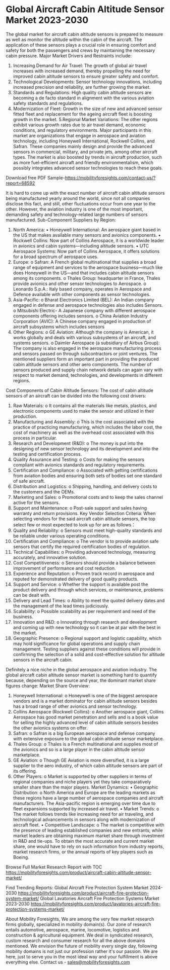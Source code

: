 # Global Aircraft Cabin Altitude Sensor Market 2023-2030

The global market for aircraft cabin altitude sensors is prepared to measure as well as monitor the altitude within the cabin of the aircraft. The application of these sensors plays a crucial role in ensuring comfort and safety for both the passengers and crews by maintaining the necessary cabin pressure.
Major Market Drivers and Restraints include:
1. Increasing Demand for Air Travel: The growth of global air travel increases with increased demand, thereby propelling the need for improved cabin altitude sensors to ensure greater safety and comfort.
2. Technological Developments: Sensor technology innovations, including increased precision and reliability, are further growing the market.
3. Standards and Regulations: High quality cabin altitude sensors are becoming a de facto standard in alignment with the various aviation safety standards and regulations.
4. Modernization of Fleet: Growth in the size of new and advanced sensor fitted fleet and replacement for the ageing aircraft fleet is boosting growth in the market.
5.Regional Market Variations: The other regions exhibit various growth rates due to air travel demand, economic conditions, and regulatory environments.
Major participants in this market are organizations that engage in aerospace and aviation technology, including Honeywell International, Rockwell Collins, and Safran. These companies mainly design and provide the advanced sensors in commercial, military, and private jets, among other aircraft types.
The market is also boosted by trends in aircraft production, such as more fuel-efficient aircraft and friendly environmentalism, which possibly integrates advanced sensor technologies to reach these goals.

Download free PDF Sample-https://mobilityforesights.com/contact-us/?report=68592

It is hard to come up with the exact number of aircraft cabin altitude sensors being manufactured yearly around the world, since not all companies disclose this fact, and still, other fluctuations occur from one year to the other. However, the aviation industry is one of the most important, demanding safety and technology-related large numbers of sensors manufactured.
Sub-Component Suppliers by Region:
1.	North America:
• Honeywell International: An aerospace giant based in the US that makes available many sensors and avionics components.
• Rockwell Collins: Now part of Collins Aerospace, it is a worldwide leader in avionics and cabin systems—including altitude sensors.
• UTC Aerospace Systems: Now part of Collins Aerospace, it offers solutions for a broad spectrum of aerospace uses.
2.	Europe:
o	Safran: A French global multinational that supplies a broad range of equipment and services to the aerospace business—much like does Honeywell in the US—and that includes cabin altitude sensors among its components.
o	Thales Group: headquarter in France, Thales provide avionics and other sensor technologies to Aerospace.
o	Leonardo S.p.A.: Italy based company, operates in Aerospace and Defence available with other components as sensor technologies.
3.	Asia-Pacific:
o	Bharat Electronics Limited (BEL): An Indian company engaged in defense and aerospace technologies also includes Sensors.
o	Mitsubishi Electric- A Japanese company with different aerospace components offering includes sensors.
o	China Aviation Industry Corporation (AVIC): A Chinese company engaged in production of aircraft subsystems which includes sensors
4.	Other Regions:
o	GE Aviation: Although the company is American, it works globally and deals with various subsystems of an aircraft, and systems sensors.
o	Daimler Aerospace (a subsidiary of Airbus Group): The company is also engaged in the aerospace manufacturing process and sensors passed on through subcontractors or joint ventures.
The mentioned suppliers form an important part in providing the produced cabin altitude sensors and other aero components. The number of sensors produced and supply chain network details can again vary with respect to market demand, technologies, and developments in different regions.

Cost Components of Cabin Altitude Sensors:
The cost of cabin altitude sensors of an aircraft can be divided into the following cost drivers:
1.	Raw Materials:
o	It contains all the materials like metals, plastics, and electronic components used to make the sensor and utilized in their production.
2.	Manufacturing and Assembly:
o	This is the cost associated with the practice of practicing manufacturing, which includes the labor cost, the cost of machinery as well as the overhead cost associated with this process in particular.
3.	Research and Development (R&D):
o	The money is put into the designing of new sensor technology and its development and into the testing and certification process.
4.	Quality Assurance and Testing:
o	Costs for making the sensors compliant with avionics standards and regulatory requirements.
5.	Certification and Compliance:
o	Associated with getting certifications from aviation bodies and ensuring both sets of bodies set one standard of safe aircraft.
6.	Distribution and Logistics:
o	Shipping, handling, and delivery costs to the customers and the OEMs.
7.	Marketing and Sales:
o	Promotional costs and to keep the sales channel active for the sensors.
8.	Support and Maintenance:
o	Post-sale support and sales having warranty and return provisions.
Key Vendor Selection Criteria:
When selecting vendors for the said aircraft cabin altitude sensors, the top select few or most expected to look up for are as follows：
1.	Quality and Reliability:
o	Sensors must meet high-quality standards and be reliable under various operating conditions.
2.	Certification and Compliance:
o	The vendor is to provide aviation safe sensors that certify the required certification bodies of regulation.
3.	Technical Capabilities:
o	Providing advanced technology, measuring accurately, and innovative solution.
4.	Cost Competitiveness:
o	Sensors should provide a balance between improvement of performance and cost reduction.
5.	Experience and Reputation:
o	Proven track record in aerospace and reputed for demonstrated delivery of good quality products.
6.	Support and Service:
o	Whether the support is available post the product delivery and through which services, or maintenance, problems can be dealt with.
7.	Delivery and Lead Times:
o	Ability to meet the quoted delivery dates and the management of the lead times judiciously.
8.	Scalability:
o	Possible scalability as per requirement and need of the business.
9.	Innovation and R&D:
o	Innovating through research and development and coming up with new technology so it can be at par with the best in the market.
10.	Geographic Presence:
o	Regional support and logistic capability, which may hold significance for global operations and supply chain management.
Testing suppliers against these conditions will provide in confirming the selection of a solid and cost-effective solution for altitude sensors in the aircraft cabin.


Definitely a nice niche in the global aerospace and aviation industry. The global aircraft cabin altitude sensor market is something hard to quantify because, depending on the source and year, the dominant market share figures change:
Market Share Overview:
1.	Honeywell International:
o	Honeywell is one of the biggest aerospace vendors and is a market dominator for cabin altitude sensors besides has a broad range of other avionics and sensor technology.
2.	Collins Aerospace (Rockwell Collins):
o	Another aerospace giant, Collins Aerospace has good market penetration and sells and is a book value for selling the highly advanced level of cabin altitude sensors besides the other avionics systems on offer.
3.	Safran:
o	Safran is a big European aerospace and defense company with extensive exposure to the global cabin altitude sensor marketplace.
4.	Thales Group:
o	Thales is a French multinational and supplies most of the avionics and so is a large player in the cabin altitude sensor marketplace.
5.	GE Aviation:
o	Though GE Aviation is more diversified, it is a large supplier to the aero industry, of which cabin altitude sensors are part of its offering.
6.	Other Players:
o	Market is supported by other suppliers in terms of regional companies and niche players yet they take comparatively smaller share than the major players.
Market Dynamics:
•	Geographic Distribution:
o	North America and Europe are the leading markets as these regions have a large number of aerospace companies and aircraft manufacturers. The Asia-pacific region is emerging over time due to fleet expansions supported by increased air travel.
•	Market Trends:
o	The market follows trends like increasing need for air traveling, and technological advancements in sensors along with modernization of aircraft fleet.
•	Competitive Landscape:
o	The market is competitive with the presence of leading established companies and new entrants; while market leaders are obtaining maximum market share through investment in R&D and tie-ups.
To obtain the most accurate and current market share, one would have to rely on such information from industry reports, market research firms, or the annual reports of key players such as Boeing.



Browse Full Market Research Report with TOC https://mobilityforesights.com/product/aircraft-cabin-altitude-sensor-market/


Find Trending Reports:
Global Aircraft Fire Protection System Market 2024-2030
https://mobilityforesights.com/product/aircraft-fire-protection-system-market/
Global Lavatories Aircraft Fire Protection Systems Market 2023-2030
https://mobilityforesights.com/product/lavatories-aircraft-fire-protection-systems-market/


About Mobility Foresights,
We are among the very few market research firms globally, specialized in mobility domain(s). Our zone of research entails automotive, aerospace, marine, locomotive, logistics and construction & agricultural equipment. We deal in syndicated research, custom research and consumer research for all the above domains mentioned.
We envision the future of mobility every single day, following mobility domains is not just our profession rather it's our passion. We are here, just to serve you in the most ideal way and your fulfillment is above everything else. Contact us -  sales@mobilityforesights.com 

